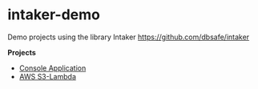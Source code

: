 # intaker-demo
Demo projects using the library Intaker
https://github.com/dbsafe/intaker

**Projects**
- [Console Application](IntakerDemos/IntakerConsole/Readme.md)
- [AWS S3-Lambda](IntakerDemos/IntakerAWSLambda/Readme.md)
